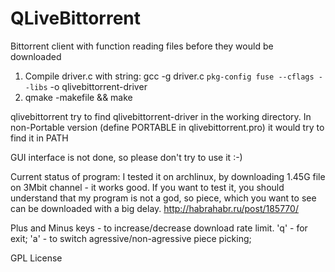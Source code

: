 QLiveBittorrent
===============


Bittorrent client with function reading files before they would be downloaded

1) Compile driver.c with string: gcc -g driver.c `pkg-config fuse --cflags --libs` -o qlivebittorrent-driver
2) qmake -makefile && make

qlivebittorrent try to find qlivebittorrent-driver in the working directory.
In non-Portable version (define PORTABLE in qlivebittorrent.pro) it would try
to find it in PATH

GUI interface is not done, so please don't try to use it :-)

Current status of program:
I tested it on archlinux, by downloading 1.45G file on 3Mbit channel - it works good.
If you want to test it, you should understand that my program is not a god, so piece,
which you want to see can be downloaded with a big delay.
http://habrahabr.ru/post/185770/

Plus and Minus keys - to increase/decrease download rate limit.
'q' - for exit;
'a' - to switch agressive/non-agressive piece picking;

GPL License
